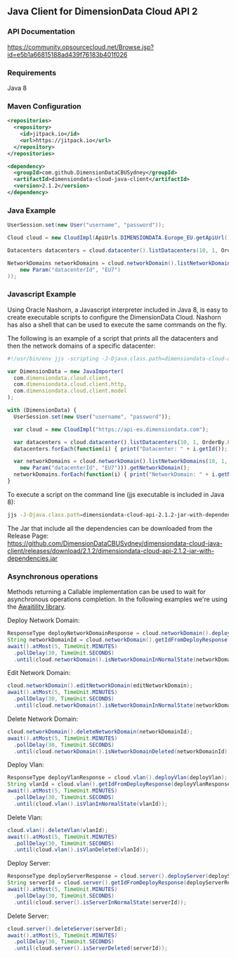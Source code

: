 ## Java Client for DimensionData Cloud API 2

### API Documentation
https://community.opsourcecloud.net/Browse.jsp?id=e5b1a66815188ad439f76183b401f026

### Requirements
Java 8

### Maven Configuration
```xml
<repositories>
  <repository>
    <id>jitpack.io</id>
    <url>https://jitpack.io</url>
  </repository>
</repositories>

<dependency>
  <groupId>com.github.DimensionDataCBUSydney</groupId>
  <artifactId>dimensiondata-cloud-java-client</artifactId>
  <version>2.1.2</version>
</dependency>
```

### Java Example
```java
UserSession.set(new User("username", "password"));

Cloud cloud = new CloudImpl(ApiUrls.DIMENSIONDATA.Europe_EU.getApiUrl());

Datacenters datacenters = cloud.datacenter().listDatacenters(10, 1, OrderBy.EMPTY);

NetworkDomains networkDomains = cloud.networkDomain().listNetworkDomains(10, 1, OrderBy.EMPTY, new Filter(
    new Param("datacenterId", "EU7")
));
```

### Javascript Example
Using Oracle Nashorn, a Javascript interpreter included in Java 8, is easy to create executable scripts
to configure the DimensionData Cloud. Nashorn has also a shell that can be used to execute the
same commands on the fly.

The following is an example of a script that prints all the datacenters and then the
network domains of a specific datacenter:
```javascript
#!/usr/bin/env jjs -scripting -J-Djava.class.path=dimensiondata-cloud-api-2.1.2-jar-with-dependencies.jar

var DimensionData = new JavaImporter(
  com.dimensiondata.cloud.client,
  com.dimensiondata.cloud.client.http,
  com.dimensiondata.cloud.client.model
);

with (DimensionData) {
  UserSession.set(new User("username", "password"));

  var cloud = new CloudImpl("https://api-eu.dimensiondata.com");

  var datacenters = cloud.datacenter().listDatacenters(10, 1, OrderBy.EMPTY).getDatacenter();
  datacenters.forEach(function(i) { print("Datacenter: " + i.getId()); });

  var networkDomains = cloud.networkDomain().listNetworkDomains(10, 1, OrderBy.EMPTY, new Filter(
    new Param("datacenterId", "EU7"))).getNetworkDomain();
  networkDomains.forEach(function(i) { print("NetworkDomain: " + i.getName()); });
}
```
To execute a script on the command line (jjs executable is included in Java 8):
```bash
jjs -J-Djava.class.path=dimensiondata-cloud-api-2.1.2-jar-with-dependencies.jar my-script.js
```
The Jar that include all the dependencies can be downloaded from the Release Page:
https://github.com/DimensionDataCBUSydney/dimensiondata-cloud-java-client/releases/download/2.1.2/dimensiondata-cloud-api-2.1.2-jar-with-dependencies.jar

### Asynchronous operations
Methods returning a Callable implementation can be used to wait for asynchronous operations completion.
In the following examples we're using the [Awaitility library](https://github.com/jayway/awaitility).

Deploy Network Domain:
```java
ResponseType deployNetworkDomainResponse = cloud.networkDomain().deployNetworkDomain(deployNetworkDomain);
String networkDomainId = cloud.networkDomain().getIdFromDeployResponse(deployNetworkDomainResponse);
await().atMost(5, TimeUnit.MINUTES)
  .pollDelay(30, TimeUnit.SECONDS)
  .until(cloud.networkDomain().isNetworkDomainInNormalState(networkDomainId));
```
Edit Network Domain:
```java
cloud.networkDomain().editNetworkDomain(editNetworkDomain);
await().atMost(5, TimeUnit.MINUTES)
  .pollDelay(30, TimeUnit.SECONDS)
  .until(cloud.networkDomain().isNetworkDomainInNormalState(networkDomainId));
```
Delete Network Domain:
```java
cloud.networkDomain().deleteNetworkDomain(networkDomainId);
await().atMost(5, TimeUnit.MINUTES)
  .pollDelay(30, TimeUnit.SECONDS)
  .until(cloud.networkDomain().isNetworkDomainDeleted(networkDomainId));
```
Deploy Vlan:
```java
ResponseType deployVlanResponse = cloud.vlan().deployVlan(deployVlan);
String vlanId = cloud.vlan().getIdFromDeployResponse(deployVlanResponse);
await().atMost(5, TimeUnit.MINUTES)
  .pollDelay(30, TimeUnit.SECONDS)
  .until(cloud.vlan().isVlanInNormalState(vlanId));
```
Delete Vlan:
```java
cloud.vlan().deleteVlan(vlanId);
await().atMost(5, TimeUnit.MINUTES)
  .pollDelay(30, TimeUnit.SECONDS)
  .until(cloud.vlan().isVlanDeleted(vlanId));
```
Deploy Server:
```java
ResponseType deployServerResponse = cloud.server().deployServer(deployServer);
String serverId = cloud.server().getIdFromDeployResponse(deployServerResponse);
await().atMost(5, TimeUnit.MINUTES)
  .pollDelay(30, TimeUnit.SECONDS)
  .until(cloud.server().isServerInNormalState(serverId));
```
Delete Server:
```java
cloud.server().deleteServer(serverId);
await().atMost(5, TimeUnit.MINUTES)
  .pollDelay(30, TimeUnit.SECONDS)
  .until(cloud.server().isServerDeleted(serverId));
```